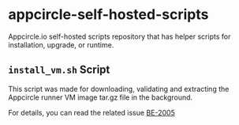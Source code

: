 # appcircle-self-hosted-scripts

Appcircle.io self-hosted scripts repository that has helper scripts for installation, upgrade, or runtime.

## `install_vm.sh` Script

This script was made for downloading, validating and extracting the Appcircle runner VM image tar.gz file in the background.

For details, you can read the related issue [BE-2005](https://linear.app/appcircle/issue/BE-2005/runner-download-and-extract-on-background#comment-ff3a1bb3)
